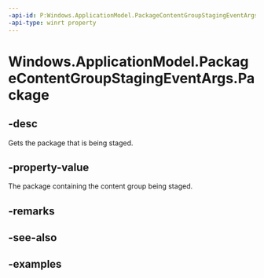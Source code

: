 ```yaml
---
-api-id: P:Windows.ApplicationModel.PackageContentGroupStagingEventArgs.Package
-api-type: winrt property
---
```


<!-- Property syntax.
public Package Package { get; }
-->

# Windows.ApplicationModel.PackageContentGroupStagingEventArgs.Package

## -desc
Gets the package that is being staged.

## -property-value
The package containing the content group being staged.

## -remarks

## -see-also

## -examples
